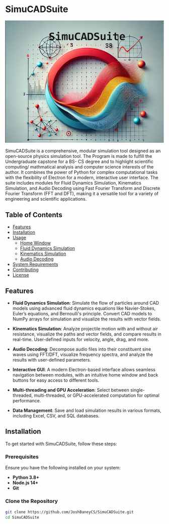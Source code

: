 # SimuCADSuite

![alt text](https://github.com/JoshBaneyCS/SimuCADSuite/blob/main/simucadsuitelogo.png?raw=true)

SimuCADSuite is a comprehensive, modular simulation tool designed as an open-source physics simulation tool. The Program is made to fulfill the Undergraduate capstone for a BS- CS degree and to highlight scientific computing/ mathmatical analysis and computer science interests of the author. It combines the power of Python for complex computational tasks with the flexibility of Electron for a modern, interactive user interface. The suite includes modules for Fluid Dynamics Simulation, Kinematics Simulation, and Audio Decoding using Fast Fourier Transform and Discrete Fourier Transform (FFT and DFT), making it a versatile tool for a variety of engineering and scientific applications.

## Table of Contents

- [Features](#features)
- [Installation](#installation)
- [Usage](#usage)
  - [Home Window](#home-window)
  - [Fluid Dynamics Simulation](#fluid-dynamics-simulation)
  - [Kinematics Simulation](#kinematics-simulation)
  - [Audio Decoding](#audio-decoding)
- [System Requirements](#system-requirements)
- [Contributing](#contributing)
- [License](#license)

## Features

- **Fluid Dynamics Simulation**: Simulate the flow of particles around CAD models using advanced fluid dynamics equations like Navier-Stokes, Euler’s equations, and Bernoulli's principle. Convert CAD models to NumPy arrays for simulation and visualize the results with vector fields.
  
- **Kinematics Simulation**: Analyze projectile motion with and without air resistance, visualize the paths and vector fields, and compare results in real-time. User-defined inputs for velocity, angle, drag, and more.
  

- **Audio Decoding**: Decompose audio files into their constituent sine waves using FFT/DFT, visualize frequency spectra, and analyze the results with user-defined parameters.

- **Interactive GUI**: A modern Electron-based interface allows seamless navigation between modules, with an intuitive home window and back buttons for easy access to different tools.

- **Multi-threading and GPU Acceleration**: Select between single-threaded, multi-threaded, or GPU-accelerated computation for optimal performance.

- **Data Management**: Save and load simulation results in various formats, including Excel, CSV, and SQL databases.

## Installation

To get started with SimuCADSuite, follow these steps:

### Prerequisites

Ensure you have the following installed on your system:

- **Python 3.8+**
- **Node.js 14+**
- **Git**

### Clone the Repository

```bash
git clone https://github.com/JoshBaneyCS/SimuCADSuite.git
cd SimuCADSuite
